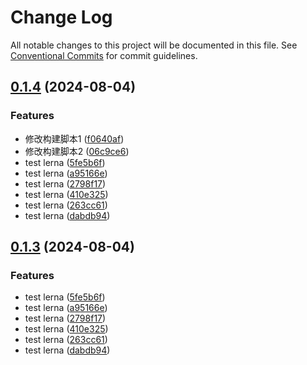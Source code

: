 # Change Log

All notable changes to this project will be documented in this file.
See [Conventional Commits](https://conventionalcommits.org) for commit guidelines.

## [0.1.4](https://github.com/warmhug/_archive/compare/@huajs/lerna-demo@0.1.5...@huajs/lerna-demo@0.1.4) (2024-08-04)


### Features

* 修改构建脚本1 ([f0640af](https://github.com/warmhug/_archive/commit/f0640af50acd48fb63106de45f65934e92502b69))
* 修改构建脚本2 ([06c9ce6](https://github.com/warmhug/_archive/commit/06c9ce63e1af7598087a4578a2b96f3f56a81ce6))
* test lerna ([5fe5b6f](https://github.com/warmhug/_archive/commit/5fe5b6f39d69216b8d4bb7d8468d86162c53e894))
* test lerna ([a95166e](https://github.com/warmhug/_archive/commit/a95166e0d1c4392eeb89e44f335085b72b5a241b))
* test lerna ([2798f17](https://github.com/warmhug/_archive/commit/2798f171d555c00bbf6b9b80f50d23ee2674ba4a))
* test lerna ([410e325](https://github.com/warmhug/_archive/commit/410e3257db2530075076300f1f3ae0ac53ffcab9))
* test lerna ([263cc61](https://github.com/warmhug/_archive/commit/263cc611e989a8107e8402833bd603adefe90e27))
* test lerna ([dabdb94](https://github.com/warmhug/_archive/commit/dabdb943a7cb0f5034f5c008ffd0389f25400cbc))





## [0.1.3](https://github.com/warmhug/_archive/compare/@huajs/lerna-demo@0.1.5...@huajs/lerna-demo@0.1.3) (2024-08-04)


### Features

* test lerna ([5fe5b6f](https://github.com/warmhug/_archive/commit/5fe5b6f39d69216b8d4bb7d8468d86162c53e894))
* test lerna ([a95166e](https://github.com/warmhug/_archive/commit/a95166e0d1c4392eeb89e44f335085b72b5a241b))
* test lerna ([2798f17](https://github.com/warmhug/_archive/commit/2798f171d555c00bbf6b9b80f50d23ee2674ba4a))
* test lerna ([410e325](https://github.com/warmhug/_archive/commit/410e3257db2530075076300f1f3ae0ac53ffcab9))
* test lerna ([263cc61](https://github.com/warmhug/_archive/commit/263cc611e989a8107e8402833bd603adefe90e27))
* test lerna ([dabdb94](https://github.com/warmhug/_archive/commit/dabdb943a7cb0f5034f5c008ffd0389f25400cbc))
